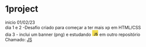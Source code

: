 # 1project
inicio 01/02/23 </br>
dia 1 e 2 -Desafio criado para começar a ter mais xp em HTML/CSS </br>
dia 3 - inclui um banner (png) e estudando  <img src="https://raw.githubusercontent.com/devicons/devicon/master/icons/javascript/javascript-original.svg" alt="javascript" width="20" height="20"/> em outro repositório Chamado: <a href="https://github.com/cdsalema/JS"> JS </a>
